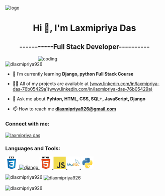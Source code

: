 ![logo](https://www.mywebworld.in/wp-content/uploads/2018/05/web-design-kerala.gif)
<h1 align="center">Hi 👋, I'm Laxmipriya Das</h1>
<h2 align="center">-----------Full Stack Developer----------</h2>
<img align="right" alt="coding" width="400" src="https://media.tenor.com/QVC1Nmb9TwUAAAAC/coding.gif">


<p align="left"> <img src="https://komarev.com/ghpvc/?username=dlaxmipriya926&label=Profile%20views&color=0e75b6&style=flat" alt="dlaxmipriya926" /> </p>

- 🌱 I’m currently learning **Django, python Full Stack Course**

- 👨‍💻 All of my projects are available at [www.linkedin.com/in/laxmipriya-das-76b05429a](www.linkedin.com/in/laxmipriya-das-76b05429a)

- 💬 Ask me about **Pyhton, HTML, CSS, SQL+, JavaScript, Django**

- 📫 How to reach me **dlaxmipriya926@gmail.com**

<h3 align="left">Connect with me:</h3>
<p align="left">
<a href="https://linkedin.com/in/laxmipriya das" target="blank"><img align="center" src="https://raw.githubusercontent.com/rahuldkjain/github-profile-readme-generator/master/src/images/icons/Social/linked-in-alt.svg" alt="laxmipriya das" height="30" width="40" /></a>
</p>

<h3 align="left">Languages and Tools:</h3>
<p align="left"> <a href="https://www.w3schools.com/css/" target="_blank" rel="noreferrer"> <img src="https://raw.githubusercontent.com/devicons/devicon/master/icons/css3/css3-original-wordmark.svg" alt="css3" width="40" height="40"/> </a> <a href="https://www.djangoproject.com/" target="_blank" rel="noreferrer"> <img src="https://cdn.worldvectorlogo.com/logos/django.svg" alt="django" width="40" height="40"/> </a> <a href="https://www.w3.org/html/" target="_blank" rel="noreferrer"> <img src="https://raw.githubusercontent.com/devicons/devicon/master/icons/html5/html5-original-wordmark.svg" alt="html5" width="40" height="40"/> </a> <a href="https://developer.mozilla.org/en-US/docs/Web/JavaScript" target="_blank" rel="noreferrer"> <img src="https://raw.githubusercontent.com/devicons/devicon/master/icons/javascript/javascript-original.svg" alt="javascript" width="40" height="40"/> </a> <a href="https://www.mysql.com/" target="_blank" rel="noreferrer"> <img src="https://raw.githubusercontent.com/devicons/devicon/master/icons/mysql/mysql-original-wordmark.svg" alt="mysql" width="40" height="40"/> </a> <a href="https://www.python.org" target="_blank" rel="noreferrer"> <img src="https://raw.githubusercontent.com/devicons/devicon/master/icons/python/python-original.svg" alt="python" width="40" height="40"/> </a> </p>

<p><img align="left" src="https://github-readme-stats.vercel.app/api/top-langs?username=dlaxmipriya926&show_icons=true&locale=en&layout=compact" alt="dlaxmipriya926" /></p>

<p>&nbsp;<img align="center" src="https://github-readme-stats.vercel.app/api?username=dlaxmipriya926&show_icons=true&locale=en" alt="dlaxmipriya926" /></p>

<img align="center" src="https://github-readme-streak-stats.herokuapp.com/?user=dlaxmipriya926&" alt="dlaxmipriya926" />

